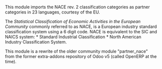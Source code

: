 This module imports the NACE rev. 2 classification categories as partner
categories in 23 languages, courtesy of the EU.

The *Statistical Classification of Economic Activities in the European
Community* commonly referred to as NACE, is a European industry standard
classification system using a 6 digit code. NACE is equivalent to the
SIC and NAICS system: \* Standard Industrial Classification \* North
American Industry Classification System.

This module is a rewrite of the older community module "partner_nace"
from the former extra-addons repository of Odoo v5 (called OpenERP at
the time).
